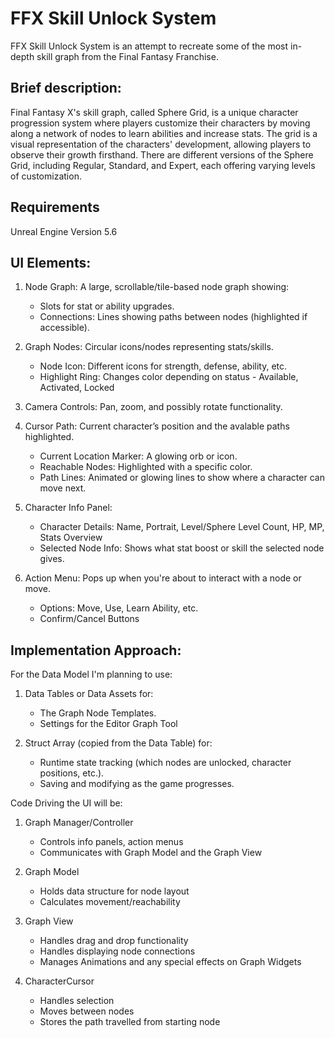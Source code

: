 # FFX Skill Unlock System

FFX Skill Unlock System is an attempt to recreate some of the most in-depth skill graph from the Final Fantasy Franchise.

## Brief description:
Final Fantasy X's skill graph, called Sphere Grid, is a unique character progression system where players customize their characters
by moving along a network of nodes to learn abilities and increase stats. The grid is a visual representation of the characters' development,
allowing players to observe their growth firsthand. There are different versions of the Sphere Grid, including Regular, Standard, and Expert,
each offering varying levels of customization.

## Requirements
Unreal Engine Version 5.6

## UI Elements: 
1. Node Graph: A large, scrollable/tile-based node graph showing:
   - Slots for stat or ability upgrades.
   - Connections: Lines showing paths between nodes (highlighted if accessible).

2. Graph Nodes: Circular icons/nodes representing stats/skills.
   - Node Icon: Different icons for strength, defense, ability, etc.
   - Highlight Ring: Changes color depending on status - Available, Activated, Locked

3. Camera Controls: Pan, zoom, and possibly rotate functionality.

4. Cursor Path: Current character’s position and the avalable paths highlighted.
   - Current Location Marker: A glowing orb or icon.
   - Reachable Nodes: Highlighted with a specific color.
   - Path Lines: Animated or glowing lines to show where a character can move next.

5. Character Info Panel:
   - Character Details: Name, Portrait, Level/Sphere Level Count, HP, MP, Stats Overview
   - Selected Node Info: Shows what stat boost or skill the selected node gives.

6. Action Menu: Pops up when you're about to interact with a node or move.
   - Options: Move, Use, Learn Ability, etc.
   - Confirm/Cancel Buttons

## Implementation Approach:
For the Data Model I'm planning to use:
1. Data Tables or Data Assets for:
   - The Graph Node Templates.
   - Settings for the Editor Graph Tool

2. Struct Array (copied from the Data Table) for:
   - Runtime state tracking (which nodes are unlocked, character positions, etc.).
   - Saving and modifying as the game progresses.

Code Driving the UI will be:
1. Graph Manager/Controller
   - Controls info panels, action menus
   - Communicates with Graph Model and the Graph View
     
2. Graph Model
   - Holds data structure for node layout
   - Calculates movement/reachability
 
3. Graph View
   - Handles drag and drop functionality
   - Handles displaying node connections
   - Manages Animations and any special effects on Graph Widgets

4. CharacterCursor
   - Handles selection
   - Moves between nodes
   - Stores the path travelled from starting node
